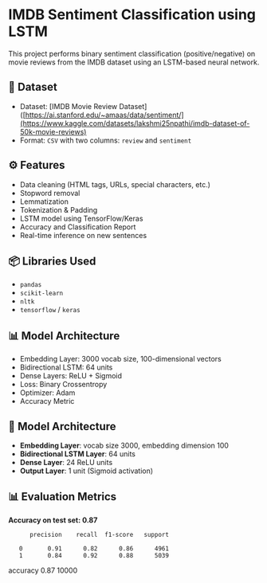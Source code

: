 # IMDB Sentiment Classification using LSTM

This project performs binary sentiment classification (positive/negative) on movie reviews from the IMDB dataset using an LSTM-based neural network.

## 📂 Dataset

- Dataset: [IMDB Movie Review Dataset]([https://ai.stanford.edu/~amaas/data/sentiment/](https://www.kaggle.com/datasets/lakshmi25npathi/imdb-dataset-of-50k-movie-reviews)
- Format: `CSV` with two columns: `review` and `sentiment`

## ⚙️ Features

- Data cleaning (HTML tags, URLs, special characters, etc.)
- Stopword removal
- Lemmatization
- Tokenization & Padding
- LSTM model using TensorFlow/Keras
- Accuracy and Classification Report
- Real-time inference on new sentences

## 📦 Libraries Used

- `pandas`
- `scikit-learn`
- `nltk`
- `tensorflow` / `keras`

## 📊 Model Architecture

- Embedding Layer: 3000 vocab size, 100-dimensional vectors
- Bidirectional LSTM: 64 units
- Dense Layers: ReLU + Sigmoid
- Loss: Binary Crossentropy
- Optimizer: Adam
- Accuracy Metric

## 🧠 Model Architecture

- **Embedding Layer**: vocab size 3000, embedding dimension 100
- **Bidirectional LSTM Layer**: 64 units
- **Dense Layer**: 24 ReLU units
- **Output Layer**: 1 unit (Sigmoid activation)

## 📊 Evaluation Metrics

**Accuracy on test set: 0.87**

          precision    recall  f1-score   support

       0       0.91      0.82      0.86      4961
       1       0.84      0.92      0.88      5039

accuracy                           0.87     10000



